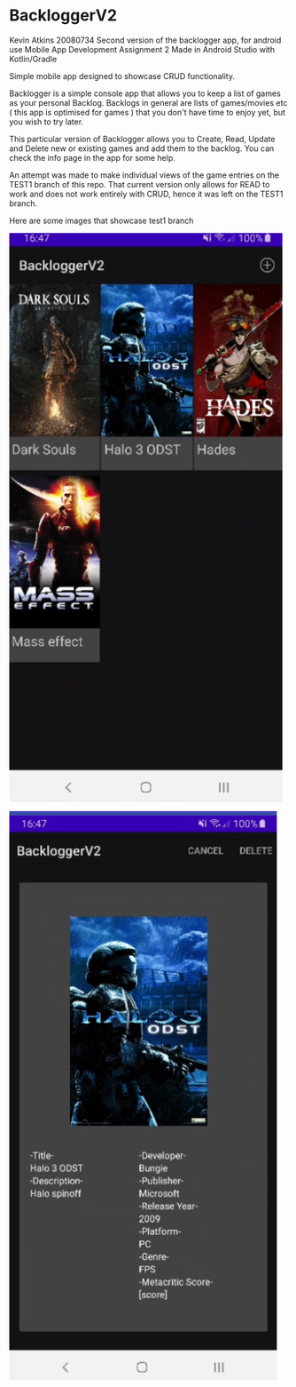 # BackloggerV2
Kevin Atkins 20080734
Second version of the backlogger app, for android use
Mobile App Development Assignment 2 Made in Android Studio with Kotlin/Gradle

Simple mobile app designed to showcase CRUD functionality.

Backlogger is a simple console app that allows you to keep a list of games as your personal Backlog. Backlogs in general are lists of games/movies etc ( this app is optimised for games ) that you don't have time to enjoy yet, but you wish to try later.

This particular version of Backlogger allows you to Create, Read, Update and Delete new or existing games and add them to the backlog. You can check the info page in the app for some help.

An attempt was made to make individual views of the game entries on the TEST1 branch of this repo. That current version
only allows for READ to work and does not work entirely with CRUD, hence it was left on the TEST1 branch.

Here are some images that showcase test1 branch

![image](image1.png)

![image2](image2.png)
